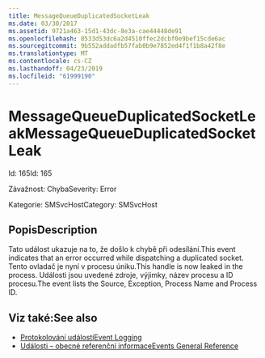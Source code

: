 ```yaml
---
title: MessageQueueDuplicatedSocketLeak
ms.date: 03/30/2017
ms.assetid: 9721a463-15d1-43dc-8e3a-cae44448de91
ms.openlocfilehash: 8533d53dc6a2d4510ffec2dcbf0e9bef15cde6ac
ms.sourcegitcommit: 9b552addadfb57fab0b9e7852ed4f1f1b8a42f8e
ms.translationtype: MT
ms.contentlocale: cs-CZ
ms.lasthandoff: 04/23/2019
ms.locfileid: "61999190"
---
```

# <a name="messagequeueduplicatedsocketleak"></a><span data-ttu-id="b21bc-102">MessageQueueDuplicatedSocketLeak</span><span class="sxs-lookup"><span data-stu-id="b21bc-102">MessageQueueDuplicatedSocketLeak</span></span>
<span data-ttu-id="b21bc-103">Id: 165</span><span class="sxs-lookup"><span data-stu-id="b21bc-103">Id: 165</span></span>  
  
 <span data-ttu-id="b21bc-104">Závažnost: Chyba</span><span class="sxs-lookup"><span data-stu-id="b21bc-104">Severity: Error</span></span>  
  
 <span data-ttu-id="b21bc-105">Kategorie: SMSvcHost</span><span class="sxs-lookup"><span data-stu-id="b21bc-105">Category: SMSvcHost</span></span>  
  
## <a name="description"></a><span data-ttu-id="b21bc-106">Popis</span><span class="sxs-lookup"><span data-stu-id="b21bc-106">Description</span></span>  
 <span data-ttu-id="b21bc-107">Tato událost ukazuje na to, že došlo k chybě při odesílání.</span><span class="sxs-lookup"><span data-stu-id="b21bc-107">This event indicates that an error occurred while dispatching a duplicated socket.</span></span> <span data-ttu-id="b21bc-108">Tento ovladač je nyní v procesu úniku.</span><span class="sxs-lookup"><span data-stu-id="b21bc-108">This handle is now leaked in the process.</span></span> <span data-ttu-id="b21bc-109">Události jsou uvedené zdroje, výjimky, název procesu a ID procesu.</span><span class="sxs-lookup"><span data-stu-id="b21bc-109">The event lists the Source, Exception, Process Name and Process ID.</span></span>  
  
## <a name="see-also"></a><span data-ttu-id="b21bc-110">Viz také:</span><span class="sxs-lookup"><span data-stu-id="b21bc-110">See also</span></span>

- [<span data-ttu-id="b21bc-111">Protokolování událostí</span><span class="sxs-lookup"><span data-stu-id="b21bc-111">Event Logging</span></span>](../../../../../docs/framework/wcf/diagnostics/event-logging/index.md)
- [<span data-ttu-id="b21bc-112">Události – obecné referenční informace</span><span class="sxs-lookup"><span data-stu-id="b21bc-112">Events General Reference</span></span>](../../../../../docs/framework/wcf/diagnostics/event-logging/events-general-reference.md)

